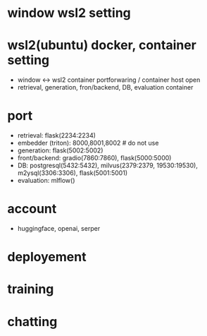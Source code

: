 

# window wsl2 setting

# wsl2(ubuntu) docker, container setting
- window <-> wsl2 container portforwaring / container host open
- retrieval, generation, fron/backend, DB, evaluation container

# port
- retrieval: flask(2234:2234)
- embedder (triton): 8000,8001,8002 # do not use
- generation: flask(5002:5002)
- front/backend: gradio(7860:7860), flask(5000:5000)
- DB: postgresql(5432:5432), milvus(2379:2379, 19530:19530), m2ysql(3306:3306), flask(5001:5001)
- evaluation: mlflow()

# account
- huggingface, openai, serper

# deployement

# training

# chatting

